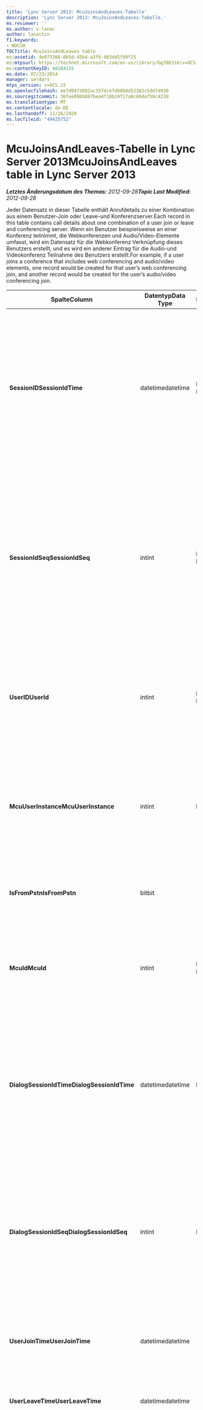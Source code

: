 ```yaml
---
title: 'Lync Server 2013: McuJoinsAndLeaves-Tabelle'
description: 'Lync Server 2013: McuJoinsAndLeaves-Tabelle.'
ms.reviewer: ''
ms.author: v-lanac
author: lanachin
f1.keywords:
- NOCSH
TOCTitle: McuJoinsAndLeaves table
ms:assetid: 4e073366-0b5d-45b4-a3f6-d63dd5fd9f25
ms:mtpsurl: https://technet.microsoft.com/en-us/library/Gg398316(v=OCS.15)
ms:contentKeyID: 48184115
ms.date: 07/23/2014
manager: serdars
mtps_version: v=OCS.15
ms.openlocfilehash: ee7d9473892ac357dcefd80b0d52382c5dd7d930
ms.sourcegitcommit: 36fee89bb887bea4f18b19f17a8c69daf5bc423d
ms.translationtype: MT
ms.contentlocale: de-DE
ms.lasthandoff: 11/26/2020
ms.locfileid: "49425752"
---
```

# <a name="mcujoinsandleaves-table-in-lync-server-2013"></a><span data-ttu-id="11f2b-103">McuJoinsAndLeaves-Tabelle in Lync Server 2013</span><span class="sxs-lookup"><span data-stu-id="11f2b-103">McuJoinsAndLeaves table in Lync Server 2013</span></span>

<div data-xmlns="http://www.w3.org/1999/xhtml">

<div class="topic" data-xmlns="http://www.w3.org/1999/xhtml" data-msxsl="urn:schemas-microsoft-com:xslt" data-cs="https://msdn.microsoft.com/">

<div data-asp="https://msdn2.microsoft.com/asp">



</div>

<div id="mainSection">

<div id="mainBody"><span data-ttu-id="11f2b-104">

<span> </span></span><span class="sxs-lookup"><span data-stu-id="11f2b-104">

<span> </span></span></span>

<span data-ttu-id="11f2b-105">_**Letztes Änderungsdatum des Themas:** 2012-09-28_</span><span class="sxs-lookup"><span data-stu-id="11f2b-105">_**Topic Last Modified:** 2012-09-28_</span></span>

<span data-ttu-id="11f2b-106">Jeder Datensatz in dieser Tabelle enthält Anrufdetails zu einer Kombination aus einem Benutzer-Join oder Leave-und Konferenzserver.</span><span class="sxs-lookup"><span data-stu-id="11f2b-106">Each record in this table contains call details about one combination of a user join or leave and conferencing server.</span></span> <span data-ttu-id="11f2b-107">Wenn ein Benutzer beispielsweise an einer Konferenz teilnimmt, die Webkonferenzen und Audio/Video-Elemente umfasst, wird ein Datensatz für die Webkonferenz Verknüpfung dieses Benutzers erstellt, und es wird ein anderer Eintrag für die Audio-und Videokonferenz Teilnahme des Benutzers erstellt.</span><span class="sxs-lookup"><span data-stu-id="11f2b-107">For example, if a user joins a conference that includes web conferencing and audio/video elements, one record would be created for that user’s web conferencing join, and another record would be created for the user’s audio/video conferencing join.</span></span>


<table>
<colgroup>
<col style="width: 25%" />
<col style="width: 25%" />
<col style="width: 25%" />
<col style="width: 25%" />
</colgroup>
<thead>
<tr class="header">
<th><span data-ttu-id="11f2b-108">Spalte</span><span class="sxs-lookup"><span data-stu-id="11f2b-108">Column</span></span></th>
<th><span data-ttu-id="11f2b-109">Datentyp</span><span class="sxs-lookup"><span data-stu-id="11f2b-109">Data Type</span></span></th>
<th><span data-ttu-id="11f2b-110">Schlüssel/Index</span><span class="sxs-lookup"><span data-stu-id="11f2b-110">Key/Index</span></span></th>
<th><span data-ttu-id="11f2b-111">Details</span><span class="sxs-lookup"><span data-stu-id="11f2b-111">Details</span></span></th>
</tr>
</thead>
<tbody>
<tr class="odd">
<td><p><span data-ttu-id="11f2b-112"><strong>SessionID</strong></span><span class="sxs-lookup"><span data-stu-id="11f2b-112"><strong>SessionIdTime</strong></span></span></p></td>
<td><p><span data-ttu-id="11f2b-113">datetime</span><span class="sxs-lookup"><span data-stu-id="11f2b-113">datetime</span></span></p></td>
<td><p><span data-ttu-id="11f2b-114">Primär, fremd</span><span class="sxs-lookup"><span data-stu-id="11f2b-114">Primary, Foreign</span></span></p></td>
<td><p><span data-ttu-id="11f2b-115">Uhrzeit der Konferenz Instanz.</span><span class="sxs-lookup"><span data-stu-id="11f2b-115">Time of conference instance.</span></span> <span data-ttu-id="11f2b-116">Wird in Verbindung mit <strong>SessionIdSeq</strong> verwendet, um eine Konferenz Instanz eindeutig zu identifizieren.</span><span class="sxs-lookup"><span data-stu-id="11f2b-116">Used in conjunction with <strong>SessionIdSeq</strong> to uniquely identify a conference instance.</span></span> <span data-ttu-id="11f2b-117">Weitere Informationen finden Sie <a href="lync-server-2013-conferences-table.md">in der Tabelle "Konferenzen" in lync Server 2013</a> .</span><span class="sxs-lookup"><span data-stu-id="11f2b-117">See the <a href="lync-server-2013-conferences-table.md">Conferences table in Lync Server 2013</a> for more information.</span></span></p></td>
</tr>
<tr class="even">
<td><p><span data-ttu-id="11f2b-118"><strong>SessionIdSeq</strong></span><span class="sxs-lookup"><span data-stu-id="11f2b-118"><strong>SessionIdSeq</strong></span></span></p></td>
<td><p><span data-ttu-id="11f2b-119">int</span><span class="sxs-lookup"><span data-stu-id="11f2b-119">int</span></span></p></td>
<td><p><span data-ttu-id="11f2b-120">Primär, fremd</span><span class="sxs-lookup"><span data-stu-id="11f2b-120">Primary, Foreign</span></span></p></td>
<td><p><span data-ttu-id="11f2b-121">Die ID-Nummer zum Identifizieren der Konferenz Instanz.</span><span class="sxs-lookup"><span data-stu-id="11f2b-121">ID number to identify the conference instance.</span></span> <span data-ttu-id="11f2b-122">Wird in Verbindung mit <strong>SessionID</strong> -Mal verwendet, um eine Konferenz Instanz eindeutig zu identifizieren.</span><span class="sxs-lookup"><span data-stu-id="11f2b-122">Used in conjunction with <strong>SessionIdTime</strong> to uniquely identify a conference instance.</span></span> <span data-ttu-id="11f2b-123">Weitere Informationen finden Sie <a href="lync-server-2013-conferences-table.md">in der Tabelle "Konferenzen" in lync Server 2013</a> .</span><span class="sxs-lookup"><span data-stu-id="11f2b-123">See the <a href="lync-server-2013-conferences-table.md">Conferences table in Lync Server 2013</a> for more information.</span></span></p></td>
</tr>
<tr class="odd">
<td><p><span data-ttu-id="11f2b-124"><strong>UserID</strong></span><span class="sxs-lookup"><span data-stu-id="11f2b-124"><strong>UserId</strong></span></span></p></td>
<td><p><span data-ttu-id="11f2b-125">int</span><span class="sxs-lookup"><span data-stu-id="11f2b-125">int</span></span></p></td>
<td><p><span data-ttu-id="11f2b-126">Primär, fremd</span><span class="sxs-lookup"><span data-stu-id="11f2b-126">Primary, Foreign</span></span></p></td>
<td><p><span data-ttu-id="11f2b-127">Eindeutige Nummer, die diesen Benutzer kennzeichnet.</span><span class="sxs-lookup"><span data-stu-id="11f2b-127">Unique number identifying this user.</span></span> <span data-ttu-id="11f2b-128">Weitere Informationen finden Sie <a href="lync-server-2013-users-table.md">in der Tabelle Benutzer in lync Server 2013</a> .</span><span class="sxs-lookup"><span data-stu-id="11f2b-128">See the <a href="lync-server-2013-users-table.md">Users table in Lync Server 2013</a> for more information.</span></span></p></td>
</tr>
<tr class="even">
<td><p><span data-ttu-id="11f2b-129"><strong>McuUserInstance</strong></span><span class="sxs-lookup"><span data-stu-id="11f2b-129"><strong>McuUserInstance</strong></span></span></p></td>
<td><p><span data-ttu-id="11f2b-130">int</span><span class="sxs-lookup"><span data-stu-id="11f2b-130">int</span></span></p></td>
<td><p><span data-ttu-id="11f2b-131">Primary</span><span class="sxs-lookup"><span data-stu-id="11f2b-131">Primary</span></span></p></td>
<td><p><span data-ttu-id="11f2b-132">Wenn ein Benutzer auf mehreren Computern oder Geräten gleichzeitig angemeldet ist, identifiziert McuUserInstance die Kombination aus Benutzer und Gerät eindeutig.</span><span class="sxs-lookup"><span data-stu-id="11f2b-132">If a user is logged on at multiple computers or devices at once, McuUserInstance uniquely identifies the user/device combination.</span></span></p></td>
</tr>
<tr class="odd">
<td><p><span data-ttu-id="11f2b-133"><strong>IsFromPstn</strong></span><span class="sxs-lookup"><span data-stu-id="11f2b-133"><strong>IsFromPstn</strong></span></span></p></td>
<td><p><span data-ttu-id="11f2b-134">bit</span><span class="sxs-lookup"><span data-stu-id="11f2b-134">bit</span></span></p></td>
<td><p> </p></td>
<td><p><span data-ttu-id="11f2b-135">Gibt an, ob der Benutzer ein PSTN hat oder nicht.</span><span class="sxs-lookup"><span data-stu-id="11f2b-135">Whether the user is joining from a PSTN or not.</span></span></p></td>
</tr>
<tr class="even">
<td><p><span data-ttu-id="11f2b-136"><strong>McuId</strong></span><span class="sxs-lookup"><span data-stu-id="11f2b-136"><strong>McuId</strong></span></span></p></td>
<td><p><span data-ttu-id="11f2b-137">int</span><span class="sxs-lookup"><span data-stu-id="11f2b-137">int</span></span></p></td>
<td><p><span data-ttu-id="11f2b-138">Primär, fremd</span><span class="sxs-lookup"><span data-stu-id="11f2b-138">Primary, Foreign</span></span></p></td>
<td><p><span data-ttu-id="11f2b-139">Eindeutige Nummer, die diesen Konferenzserver identifiziert.</span><span class="sxs-lookup"><span data-stu-id="11f2b-139">Unique number identifying this conferencing server.</span></span> <span data-ttu-id="11f2b-140">Weitere Informationen finden Sie <a href="lync-server-2013-mcus-table.md">in der Tabelle "Tabelle" in lync Server 2013</a> .</span><span class="sxs-lookup"><span data-stu-id="11f2b-140">See the <a href="lync-server-2013-mcus-table.md">Mcus table in Lync Server 2013</a> for more information.</span></span></p></td>
</tr>
<tr class="odd">
<td><p><span data-ttu-id="11f2b-141"><strong>DialogSessionIdTime</strong></span><span class="sxs-lookup"><span data-stu-id="11f2b-141"><strong>DialogSessionIdTime</strong></span></span></p></td>
<td><p><span data-ttu-id="11f2b-142">datetime</span><span class="sxs-lookup"><span data-stu-id="11f2b-142">datetime</span></span></p></td>
<td><p><span data-ttu-id="11f2b-143">Fremd</span><span class="sxs-lookup"><span data-stu-id="11f2b-143">Foreign</span></span></p></td>
<td><p><span data-ttu-id="11f2b-144">Uhrzeit der Sitzungsanforderung.</span><span class="sxs-lookup"><span data-stu-id="11f2b-144">Time of session request.</span></span> <span data-ttu-id="11f2b-145">Wird in Verbindung mit <strong>SessionIdSeq</strong> verwendet, um eine Sitzung eindeutig zu identifizieren.</span><span class="sxs-lookup"><span data-stu-id="11f2b-145">Used in conjunction with <strong>SessionIdSeq</strong> to uniquely identify a session.</span></span> <span data-ttu-id="11f2b-146">Weitere Informationen finden Sie <a href="lync-server-2013-dialogs-table.md">in der Tabelle Dialogfelder in lync Server 2013</a> .</span><span class="sxs-lookup"><span data-stu-id="11f2b-146">See the <a href="lync-server-2013-dialogs-table.md">Dialogs table in Lync Server 2013</a> for more information.</span></span></p></td>
</tr>
<tr class="even">
<td><p><span data-ttu-id="11f2b-147"><strong>DialogSessionIdSeq</strong></span><span class="sxs-lookup"><span data-stu-id="11f2b-147"><strong>DialogSessionIdSeq</strong></span></span></p></td>
<td><p><span data-ttu-id="11f2b-148">int</span><span class="sxs-lookup"><span data-stu-id="11f2b-148">int</span></span></p></td>
<td><p><span data-ttu-id="11f2b-149">Fremd</span><span class="sxs-lookup"><span data-stu-id="11f2b-149">Foreign</span></span></p></td>
<td><p><span data-ttu-id="11f2b-150">Die ID-Nummer, um die Sitzung zu identifizieren.</span><span class="sxs-lookup"><span data-stu-id="11f2b-150">ID number to identify the session.</span></span> <span data-ttu-id="11f2b-151">Wird in Verbindung mit <strong>SessionID</strong> -Mal verwendet, um eine Sitzung eindeutig zu identifizieren.</span><span class="sxs-lookup"><span data-stu-id="11f2b-151">Used in conjunction with <strong>SessionIdTime</strong> to uniquely identify a session.</span></span> <span data-ttu-id="11f2b-152">Weitere Informationen finden Sie <a href="lync-server-2013-dialogs-table.md">in der Tabelle Dialogfelder in lync Server 2013</a> .</span><span class="sxs-lookup"><span data-stu-id="11f2b-152">See the <a href="lync-server-2013-dialogs-table.md">Dialogs table in Lync Server 2013</a> for more information.</span></span></p></td>
</tr>
<tr class="odd">
<td><p><span data-ttu-id="11f2b-153"><strong>UserJoinTime</strong></span><span class="sxs-lookup"><span data-stu-id="11f2b-153"><strong>UserJoinTime</strong></span></span></p></td>
<td><p><span data-ttu-id="11f2b-154">datetime</span><span class="sxs-lookup"><span data-stu-id="11f2b-154">datetime</span></span></p></td>
<td><p> </p></td>
<td><p><span data-ttu-id="11f2b-155">Der Zeitpunkt, zu dem dieser Benutzer diesem Konferenzserver Beitritt.</span><span class="sxs-lookup"><span data-stu-id="11f2b-155">The time this user joins this conferencing server.</span></span></p></td>
</tr>
<tr class="even">
<td><p><span data-ttu-id="11f2b-156"><strong>UserLeaveTime</strong></span><span class="sxs-lookup"><span data-stu-id="11f2b-156"><strong>UserLeaveTime</strong></span></span></p></td>
<td><p><span data-ttu-id="11f2b-157">datetime</span><span class="sxs-lookup"><span data-stu-id="11f2b-157">datetime</span></span></p></td>
<td><p> </p></td>
<td><p><span data-ttu-id="11f2b-158">Der Zeitpunkt, zu dem dieser Benutzer diesen Konferenzserver verlässt.</span><span class="sxs-lookup"><span data-stu-id="11f2b-158">The time this user leaves this conferencing server.</span></span></p></td>
</tr>
<tr class="odd">
<td><p><span data-ttu-id="11f2b-159"><strong>ClientVerId</strong></span><span class="sxs-lookup"><span data-stu-id="11f2b-159"><strong>ClientVerId</strong></span></span></p></td>
<td><p><span data-ttu-id="11f2b-160">int</span><span class="sxs-lookup"><span data-stu-id="11f2b-160">int</span></span></p></td>
<td><p><span data-ttu-id="11f2b-161">Fremd</span><span class="sxs-lookup"><span data-stu-id="11f2b-161">Foreign</span></span></p></td>
<td><p><span data-ttu-id="11f2b-162">Bezeichner, der die Versionsnummer der Client Software in der Konferenz angibt.</span><span class="sxs-lookup"><span data-stu-id="11f2b-162">Identifier that specifies the version number of the client software use in the conference.</span></span> <span data-ttu-id="11f2b-163">Weitere Informationen finden Sie <a href="lync-server-2013-clientversions-table.md">in der ClientVersions-Tabelle in lync Server 2013</a> .</span><span class="sxs-lookup"><span data-stu-id="11f2b-163">See the <a href="lync-server-2013-clientversions-table.md">ClientVersions table in Lync Server 2013</a> for more information.</span></span></p>
<p><span data-ttu-id="11f2b-164">Dieses Feld wurde in Microsoft lync Server 2013 eingeführt.</span><span class="sxs-lookup"><span data-stu-id="11f2b-164">This field was introduced in Microsoft Lync Server 2013.</span></span></p></td>
</tr>
</tbody>
</table><span data-ttu-id="11f2b-165">


</div>

<span> </span>

</div>

</div>

</span><span class="sxs-lookup"><span data-stu-id="11f2b-165">


</div>

<span> </span>

</div>

</div>

</span></span></div>

